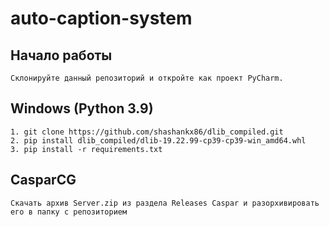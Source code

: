# auto-caption-system
 ## Начало работы
    Склонируйте данный репозиторий и откройте как проект PyCharm.
 ## Windows (Python 3.9)
    1. git clone https://github.com/shashankx86/dlib_compiled.git
    2. pip install dlib_compiled/dlib-19.22.99-cp39-cp39-win_amd64.whl
    3. pip install -r requirements.txt


 ## CasparCG
    Скачать архив Server.zip из раздела Releases Caspar и разорхивировать его в папку с репозиторием

